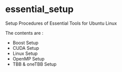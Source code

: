 # essential_setup

Setup Procedures of Essential Tools for Ubuntu Linux

The contents are :

* Boost Setup
* CUDA Setup
* Linux Setup
* OpenMP Setup
* TBB & oneTBB Setup
